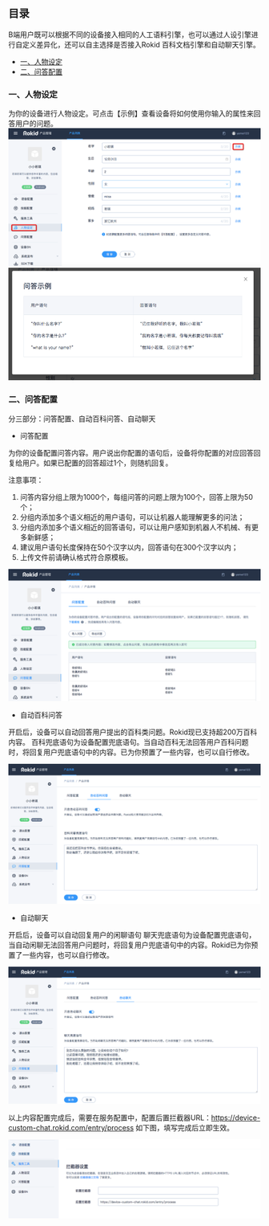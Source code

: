 ## 目录

B端用户既可以根据不同的设备接入相同的人工语料引擎，也可以通过人设引擎进行自定义差异化，还可以自主选择是否接入Rokid 百科文档引擎和自动聊天引擎。

* [一、人物设定](#一、人物设定)
* [二、问答配置](#二、问答配置)


### 一、人物设定

为你的设备进行人物设定。可点击【示例】查看设备将如何使用你输入的属性来回答用户的问题。
![](images/人物设定.png)
![](images/问答示例.png)

### 二、问答配置

分三部分：问答配置、自动百科问答、自动聊天

- 问答配置

为你的设备配置问答内容。用户说出你配置的语句后，设备将你配置的对应回答回复给用户。如果已配置的回答超过1个，则随机回复。

注意事项：
1. 问答内容分组上限为1000个，每组问答的问题上限为100个，回答上限为50个；
2. 分组内添加多个语义相近的用户语句，可以让机器人能理解更多的问法；
3. 分组内添加多个语义相近的回答语句，可以让用户感知到机器人不机械、有更多新鲜感；
4. 建议用户语句长度保持在50个汉字以内，回答语句在300个汉字以内；
5. 上传文件前请确认格式符合原模板。

![](images/问答配置.png)

- 自动百科问答

开启后，设备可以自动回答用户提出的百科类问题。Rokid现已支持超200万百科内容。
百科兜底语句为设备配置兜底语句。当自动百科无法回答用户百科问题时，将回复用户兜底语句中的内容。已为你预置了一些内容，也可以自行修改。

![](images/自动百科问答.png)

- 自动聊天

开启后，设备可以自动回复用户的闲聊语句
聊天兜底语句为设备配置兜底语句，当自动闲聊无法回答用户问题时，将回复用户兜底语句中的内容。Rokid已为你预置了一些内容，也可以自行修改。

![](images/自动聊天.png)

以上内容配置完成后，需要在服务配置中，配置后置拦截器URL：https://device-custom-chat.rokid.com/entry/process
如下图，填写完成后立即生效。

![](images/拦截器.png)